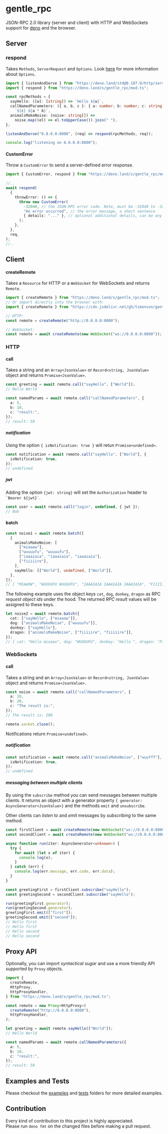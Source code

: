 # gentle_rpc

JSON-RPC 2.0 library (server and client) with HTTP and WebSockets support for
[deno](https://github.com/denoland/deno) and the browser.

## Server

### respond

Takes `Methods`, `ServerRequest` and `Options`. Look
[here](https://github.com/timonson/gentle_rpc/blob/master/server/response.ts)
for more information about `Options`.

```typescript
import { listenAndServe } from "https://deno.land/std@0.107.0/http/server.ts";
import { respond } from "https://deno.land/x/gentle_rpc/mod.ts";

const rpcMethods = {
  sayHello: ([w]: [string]) => `Hello ${w}`,
  callNamedParameters: ({ a, b, c }: { a: number; b: number; c: string }) =>
    `${c} ${a * b}`,
  animalsMakeNoise: (noise: string[]) =>
    noise.map((el) => el.toUpperCase()).join(" "),
};

listenAndServe("0.0.0.0:8000", (req) => respond(rpcMethods, req));

console.log("listening on 0.0.0.0:8000");
```

#### CustomError

Throw a `CustomError` to send a server-defined error response.

```typescript
import { CustomError, respond } from "https://deno.land/x/gentle_rpc/mod.ts";

//..
await respond(
  {
    throwError: () => {
      throw new CustomError(
        -32040, // the JSON-RPC error code. Note, must be -32040 to -32099
        "An error occurred", // the error message, a short sentence
        { details: "..." }, // optional additional details, can be any `JsonValue`
      );
    },
  },
  req,
);
//..
```

## Client

#### createRemote

Takes a `Resource` for HTTP or a `WebSocket` for WebSockets and returns
`Remote`.

```typescript
import { createRemote } from "https://deno.land/x/gentle_rpc/mod.ts";
// Or import directly into the browser with:
import { createRemote } from "https://cdn.jsdelivr.net/gh/timonson/gentle_rpc@v3.1/client/dist/remote.js";

// HTTP:
const remote = createRemote("http://0.0.0.0:8000");

// WebSocket:
const remote = await createRemote(new WebSocket("ws://0.0.0.0:8000"));
```

### HTTP

#### call

Takes a string and an `Array<JsonValue>` or `Record<string, JsonValue>` object
and returns `Promise<JsonValue>`.

```typescript
const greeting = await remote.call("sayHello", ["World"]);
// Hello World

const namedParams = await remote.call("callNamedParameters", {
  a: 5,
  b: 10,
  c: "result:",
});
// result: 50
```

##### notification

Using the option `{ isNotification: true }` will retun `Promise<undefined>`.

```typescript
const notification = await remote.call("sayHello", ["World"], {
  isNotification: true,
});
// undefined
```

##### jwt

Adding the option `{jwt: string}` will set the `Authorization` header to
`` `Bearer ${jwt}` ``.

```typescript
const user = await remote.call("login", undefined, { jwt });
// Bob
```

#### batch

```typescript
const noise1 = await remote.batch([
  {
    animalsMakeNoise: [
      ["miaaow"],
      ["wuuuufu", "wuuuufu"],
      ["iaaaiaia", "iaaaiaia", "iaaaiaia"],
      ["fiiiiire"],
    ],
    sayHello: [["World"], undefined, ["World"]],
  },
]);
// [ "MIAAOW", "WUUUUFU WUUUUFU", "IAAAIAIA IAAAIAIA IAAAIAIA", "FIIIIIRE", "Hello World", "Hello ", "Hello World" ]
```

The following example uses the object keys `cat`, `dog`, `donkey`, `dragon` as
RPC _request object ids_ under the hood. The returned _RPC result_ values will
be assigned to these keys.

```typescript
let noise2 = await remote.batch({
  cat: ["sayHello", ["miaaow"]],
  dog: ["animalsMakeNoise", ["wuuuufu"]],
  donkey: ["sayHello"],
  dragon: ["animalsMakeNoise", ["fiiiiire", "fiiiiire"]],
});
// { cat: "Hello miaaow", dog: "WUUUUFU", donkey: "Hello ", dragon: "FIIIIIRE FIIIIIRE" }
```

### WebSockets

#### call

Takes a string and an `Array<JsonValue>` or `Record<string, JsonValue>` object
and returns `Promise<JsonValue>`.

```typescript
const noise = await remote.call("callNamedParameters", {
  a: 10,
  b: 20,
  c: "The result is:",
});
// The result is: 200

remote.socket.close();
```

Notifications return `Promise<undefined>`.

##### notification

```typescript
const notification = await remote.call("animalsMakeNoise", ["wuufff"], {
  isNotification: true,
});
// undefined
```

##### messaging between multiple clients

By using the `subscribe` method you can send messages between multiple clients.
It returns an object with a generator property
`{ generator: AsyncGenerator<JsonValue>}` and the methods `emit` and
`unsubscribe`.

Other clients can _listen to_ and _emit_ messages by _subscribing_ to the same
method.

```typescript
const firstClient = await createRemote(new WebSocket("ws://0.0.0.0:8000"));
const secondClient = await createRemote(new WebSocket("ws://0.0.0.0:8000"));

async function run(iter: AsyncGenerator<unknown>) {
  try {
    for await (let x of iter) {
      console.log(x);
    }
  } catch (err) {
    console.log(err.message, err.code, err.data);
  }
}

const greetingFirst = firstClient.subscribe("sayHello");
const greetingSecond = secondClient.subscribe("sayHello");

run(greetingFirst.generator);
run(greetingSecond.generator);
greetingFirst.emit(["first"]);
greetingSecond.emit(["second"]);
// Hello first
// Hello first
// Hello second
// Hello second
```

## Proxy API

Optionally, you can import _syntactical sugar_ and use a more friendly API
supported by `Proxy` objects.

```typescript
import {
  createRemote,
  HttpProxy,
  httpProxyHandler,
} from "https://deno.land/x/gentle_rpc/mod.ts";

const remote = new Proxy<HttpProxy>(
  createRemote("http://0.0.0.0:8000"),
  httpProxyHandler,
);

let greeting = await remote.sayHello(["World"]);
// Hello World

const namedParams = await remote.callNamedParameters({
  a: 5,
  b: 10,
  c: "result:",
});
// result: 50
```

## Examples and Tests

Please checkout the
[examples](https://github.com/timonson/gentle_rpc/tree/master/examples) and
[tests](https://github.com/timonson/gentle_rpc/tree/master/tests) folders for
more detailed examples.

## Contribution

Every kind of contribution to this project is highly appreciated.\
Please run `deno fmt` on the changed files before making a pull request.
